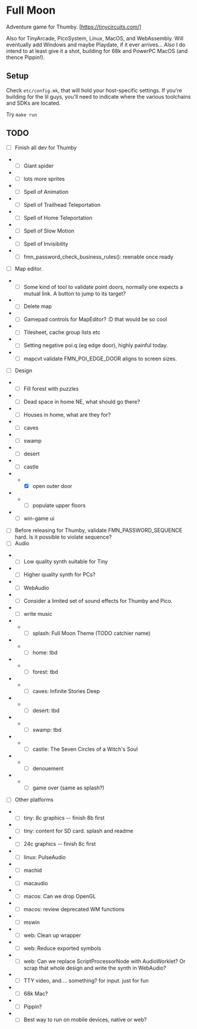 # Full Moon

Adventure game for Thumby. [https://tinycircuits.com/]

Also for TinyArcade, PicoSystem, Linux, MacOS, and WebAssembly.
Will eventually add Windows and maybe Playdate, if it ever arrives...
Also I do intend to at least give it a shot, building for 68k and PowerPC MacOS (and thence Pippin!).

## Setup

Check `etc/config.mk`, that will hold your host-specific settings.
If you're building for the lil guys, you'll need to indicate where the various toolchains and SDKs are located.

Try `make run`

## TODO

- [ ] Finish all dev for Thumby
- - [ ] Giant spider
- - [ ] lots more sprites
- - [ ] Spell of Animation
- - [ ] Spell of Trailhead Teleportation
- - [ ] Spell of Home Teleportation
- - [ ] Spell of Slow Motion
- - [ ] Spell of Invisibility
- - [ ] fmn_password_check_business_rules(): reenable once ready
- [ ] Map editor.
- - [ ] Some kind of tool to validate point doors, normally one expects a mutual link. A button to jump to its target?
- - [ ] Delete map
- - [ ] Gamepad controls for MapEditor? :D that would be so cool
- - [ ] Tilesheet, cache group lists etc
- - [ ] Setting negative poi.q (eg edge door), highly painful today.
- - [ ] mapcvt validate FMN_POI_EDGE_DOOR aligns to screen sizes.
- [ ] Design
- - [ ] Fill forest with puzzles
- - [ ] Dead space in home NE, what should go there?
- - [ ] Houses in home, what are they for?
- - [ ] caves
- - [ ] swamp
- - [ ] desert
- - [ ] castle
- - - [x] open outer door
- - - [ ] populate upper floors
- - [ ] win-game ui
- [ ] Before releasing for Thumby, validate FMN_PASSWORD_SEQUENCE hard. Is it possible to violate sequence?
- [ ] Audio
- - [ ] Low quality synth suitable for Tiny
- - [ ] Higher quality synth for PCs?
- - [ ] WebAudio
- - [ ] Consider a limited set of sound effects for Thumby and Pico.
- - [ ] write music
- - - [ ] splash: Full Moon Theme (TODO catchier name)
- - - [ ] home: tbd
- - - [ ] forest: tbd
- - - [ ] caves: Infinite Stories Deep
- - - [ ] desert: tbd
- - - [ ] swamp: tbd
- - - [ ] castle: The Seven Circles of a Witch's Soul
- - - [ ] denouement
- - - [ ] game over (same as splash?)
- [ ] Other platforms
- - [ ] tiny: 8c graphics -- finish 8b first
- - [ ] tiny: content for SD card. splash and readme
- - [ ] 24c graphics -- finish 8c first
- - [ ] linux: PulseAudio
- - [ ] machid
- - [ ] macaudio
- - [ ] macos: Can we drop OpenGL
- - [ ] macos: review deprecated WM functions
- - [ ] mswin
- - [ ] web: Clean up wrapper
- - [ ] web: Reduce exported symbols
- - [ ] web: Can we replace ScriptProcessorNode with AudioWorklet? Or scrap that whole design and write the synth in WebAudio?
- - [ ] TTY video, and.... something? for input. just for fun
- - [ ] 68k Mac?
- - [ ] Pippin?
- - [ ] Best way to run on mobile devices, native or web?

